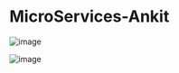 # MicroServices-Ankit



![image](https://user-images.githubusercontent.com/3268654/178141655-4d57277f-7d5b-41a8-a781-b48c26c1ca78.png)

![image](https://user-images.githubusercontent.com/3268654/178141781-fe26d95c-2d09-4e5d-9b92-59eeaf636153.png)

